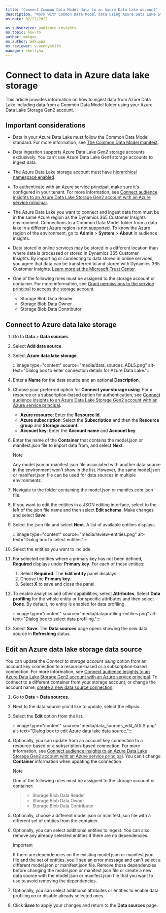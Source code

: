 ```yaml
---
title: "Connect Common Data Model data to an Azure Data Lake account"
description: "Work with Common Data Model data using Azure Data Lake Storage."
ms.date: 02/22/2022

ms.subservice: audience-insights
ms.topic: how-to
author: matgos
ms.author: adkuppa
ms.reviewer: v-wendysmith
manager: shellyha
---
```


# Connect to data in Azure data lake storage

This article provides information on how to ingest data from Azure Data Lake including data from a Common Data Model folder using your Azure Data Lake Storage Gen2 account.

## Important considerations

- Data in your Azure Data Lake must follow the Common Data Model standard. For more information, see [The Common Data Model manifest](https://docs.microsoft.com/common-data-model/sdk/manifest).

- Data ingestion supports Azure Data Lake *Gen2* storage accounts exclusively. You can't use Azure Data Lake Gen1 storage accounts to ingest data.

- The Azure Data Lake storage account must have [hierarchical namespace enabled](/azure/storage/blobs/data-lake-storage-namespace).

- To authenticate with an Azure service principal, make sure it's configured in your tenant. For more information, see [Connect audience insights to an Azure Data Lake Storage Gen2 account with an Azure service principal](connect-service-principal.md).

- The Azure Data Lake you want to connect and ingest data from must be in the same Azure region as the Dynamics 365 Customer Insights environment. Connections to a Common Data Model folder from a data lake in a different Azure region is not supported. To know the Azure region of the environment, go to **Admin** > **System** > **About** in audience insights.

- Data stored in online services may be stored in a different location than where data is processed or stored in Dynamics 365 Customer Insights. By importing or connecting to data stored in online services, you agree that data can be transferred to and stored with Dynamics 365 Customer Insights. [Learn more at the Microsoft Trust Center](https://www.microsoft.com/trust-center).

- One of the following roles must be assigned to the storage account or container. For more information, see [Grant permissions to the service principal to access the storage account](connect-service-principal.md#grant-permissions-to-the-service-principal-to-access-the-storage-account).
  - Storage Blob Data Reader
  - Storage Blob Data Owner
  - Storage Blob Data Contributor

## Connect to Azure data lake storage
  
1. Go to **Data** > **Data sources**.

1. Select **Add data source**.

1. Select **Azure data lake storage**.

   :::image type="content" source="media/data_sources_ADLS.png" alt-text="Dialog box to enter connection details for Azure Data Lake.":::

1. Enter a **Name** for the data source and an optional **Description**.

1. Choose your preferred option for **Connect your storage using**. For a resource or a subscription-based option for authentication, see [Connect audience insights to an Azure Data Lake Storage Gen2 account with an Azure service principal](connect-service-principal.md).

   - **Azure resource**: Enter the **Resource Id**.
   - **Azure subscription**: Select the **Subscription** and then the **Resource group** and **Storage account**.
   - **Account key**: Enter the **Account name** and **Account key**.

1. Enter the name of the **Container** that contains the model.json or manifest.json file to import data from, and select **Next**.
   > [!NOTE]
   > Any model.json or manifest.json file associated with another data source in the environment won't show in the list. However, the same model.json or manifest.json file can be used for data sources in multiple environments.

1. Navigate to the folder containing the model.json or manifes.cdm.json file.

1. If you want to edit the entities in a JSON editing interface, select to the left of the json file name and then select **Edit schema**. Make changes and select **Save**.

1. Select the json file and select **Next**. A list of available entities displays.

   :::image type="content" source="media/review-entities.png" alt-text="Dialog box to select entities":::

1. Select the entities you want to include.

1. For selected entities where a primary key has not been defined, **Required** displays under **Primary key**. For each of these entities:
   1. Select **Required**. The **Edit entity** panel displays.
   1. Choose the **Primary key**.
   1. Select **X** to save and close the panel.

1. To enable analytics and other capabilities, select **Attributes**. Select **Data profiling** for the whole entity or for specific attributes and then select **Done**. By default, no entity is enabled for data profiling.

   :::image type="content" source="media/dataprofiling-entities.png" alt-text="Dialog box to select data profiling.":::

1. Select **Save**. The **Data sources** page opens showing the new data source in **Refreshing** status.

## Edit an Azure data lake storage data source

You can update the *Connect to storage account using* option from an account key connection to a resource-based or a subscription-based connection. For more information, see [Connect audience insights to an Azure Data Lake Storage Gen2 account with an Azure service principal](connect-service-principal.md). To connect to a different container from your storage account, or change the account name, [create a new data source connection](#connect-to-azure-data-lake-storage).

1. Go to **Data** > **Data sources**.

1. Next to the data source you'd like to update, select the ellipsis.

1. Select the **Edit** option from the list.

   :::image type="content" source="media/data_sources_edit_ADLS.png" alt-text="Dialog box to edit Azure data lake data source.":::

1. Optionally, you can update from an account key connection to a resource-based or a subscription-based connection. For more information, see [Connect audience insights to an Azure Data Lake Storage Gen2 account with an Azure service principal](connect-service-principal.md). You can't change **Container** information when updating the connection.

   > [!NOTE]
   > One of the following roles must be assigned to the storage account or container:

   > - Storage Blob Data Reader
   > - Storage Blob Data Owner
   > - Storage Blob Data Contributor

1. Optionally, choose a different model.json or manifest.json file with a different set of entities from the container.

1. Optionally, you can select additional entities to ingest. You can also remove any already selected entities if there are no dependencies.

   > [!IMPORTANT]
   > If there are dependencies on the existing model.json or manifest.json file and the set of entities, you'll see an error message and can't select a different model.json or manifest.json file. Remove those dependencies before changing the model.json or manifest.json file or create a new data source with the model.json or manifest.json file that you want to use to avoid removing the dependencies.

1. Optionally, you can select additional attributes or entities to enable data profiling on or disable already selected ones.

1. Click **Save** to apply your changes and return to the **Data sources** page.
